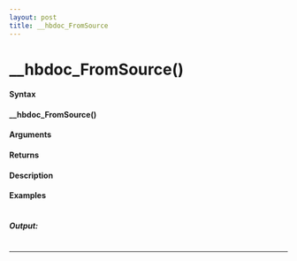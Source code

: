 ```yaml
---
layout: post
title: __hbdoc_FromSource
---
```


# __hbdoc_FromSource()


#### Syntax

#### __hbdoc_FromSource()

#### Arguments

#### Returns

#### Description

#### Examples

```

```

##### Output:

```

```

---